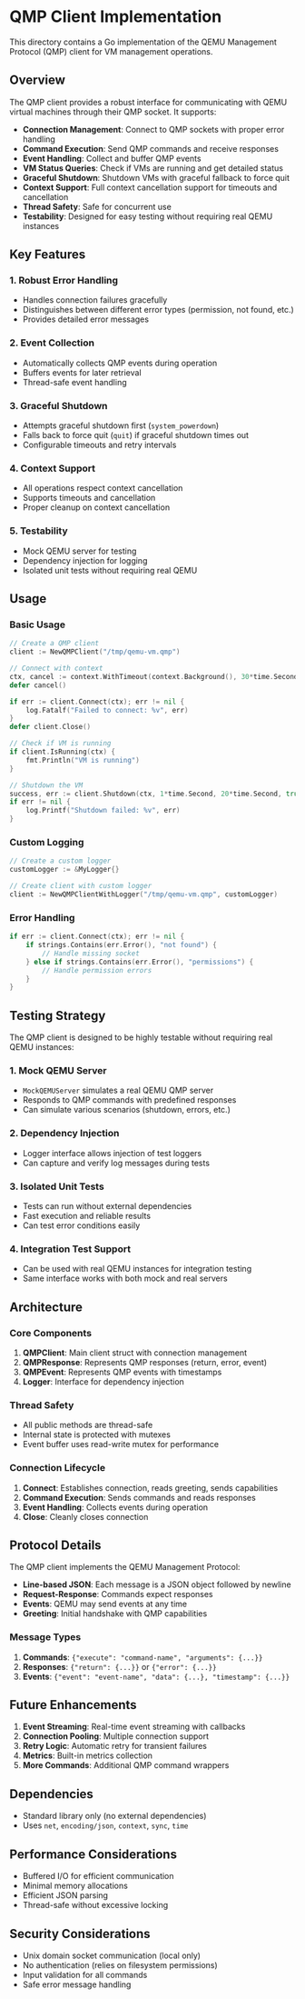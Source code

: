 # QMP Client Implementation

This directory contains a Go implementation of the QEMU Management Protocol (QMP) client for VM management operations.

## Overview

The QMP client provides a robust interface for communicating with QEMU virtual machines through their QMP socket. It supports:

- **Connection Management**: Connect to QMP sockets with proper error handling
- **Command Execution**: Send QMP commands and receive responses
- **Event Handling**: Collect and buffer QMP events
- **VM Status Queries**: Check if VMs are running and get detailed status
- **Graceful Shutdown**: Shutdown VMs with graceful fallback to force quit
- **Context Support**: Full context cancellation support for timeouts and cancellation
- **Thread Safety**: Safe for concurrent use
- **Testability**: Designed for easy testing without requiring real QEMU instances

## Key Features

### 1. Robust Error Handling
- Handles connection failures gracefully
- Distinguishes between different error types (permission, not found, etc.)
- Provides detailed error messages

### 2. Event Collection
- Automatically collects QMP events during operation
- Buffers events for later retrieval
- Thread-safe event handling

### 3. Graceful Shutdown
- Attempts graceful shutdown first (`system_powerdown`)
- Falls back to force quit (`quit`) if graceful shutdown times out
- Configurable timeouts and retry intervals

### 4. Context Support
- All operations respect context cancellation
- Supports timeouts and cancellation
- Proper cleanup on context cancellation

### 5. Testability
- Mock QEMU server for testing
- Dependency injection for logging
- Isolated unit tests without requiring real QEMU

## Usage

### Basic Usage

```go
// Create a QMP client
client := NewQMPClient("/tmp/qemu-vm.qmp")

// Connect with context
ctx, cancel := context.WithTimeout(context.Background(), 30*time.Second)
defer cancel()

if err := client.Connect(ctx); err != nil {
    log.Fatalf("Failed to connect: %v", err)
}
defer client.Close()

// Check if VM is running
if client.IsRunning(ctx) {
    fmt.Println("VM is running")
}

// Shutdown the VM
success, err := client.Shutdown(ctx, 1*time.Second, 20*time.Second, true)
if err != nil {
    log.Printf("Shutdown failed: %v", err)
}
```

### Custom Logging

```go
// Create a custom logger
customLogger := &MyLogger{}

// Create client with custom logger
client := NewQMPClientWithLogger("/tmp/qemu-vm.qmp", customLogger)
```

### Error Handling

```go
if err := client.Connect(ctx); err != nil {
    if strings.Contains(err.Error(), "not found") {
        // Handle missing socket
    } else if strings.Contains(err.Error(), "permissions") {
        // Handle permission errors
    }
}
```

## Testing Strategy

The QMP client is designed to be highly testable without requiring real QEMU instances:

### 1. Mock QEMU Server
- `MockQEMUServer` simulates a real QEMU QMP server
- Responds to QMP commands with predefined responses
- Can simulate various scenarios (shutdown, errors, etc.)

### 2. Dependency Injection
- Logger interface allows injection of test loggers
- Can capture and verify log messages during tests

### 3. Isolated Unit Tests
- Tests can run without external dependencies
- Fast execution and reliable results
- Can test error conditions easily

### 4. Integration Test Support
- Can be used with real QEMU instances for integration testing
- Same interface works with both mock and real servers

## Architecture

### Core Components

1. **QMPClient**: Main client struct with connection management
2. **QMPResponse**: Represents QMP responses (return, error, event)
3. **QMPEvent**: Represents QMP events with timestamps
4. **Logger**: Interface for dependency injection

### Thread Safety

- All public methods are thread-safe
- Internal state is protected with mutexes
- Event buffer uses read-write mutex for performance

### Connection Lifecycle

1. **Connect**: Establishes connection, reads greeting, sends capabilities
2. **Command Execution**: Sends commands and reads responses
3. **Event Handling**: Collects events during operation
4. **Close**: Cleanly closes connection

## Protocol Details

The QMP client implements the QEMU Management Protocol:

- **Line-based JSON**: Each message is a JSON object followed by newline
- **Request-Response**: Commands expect responses
- **Events**: QEMU may send events at any time
- **Greeting**: Initial handshake with QMP capabilities

### Message Types

1. **Commands**: `{"execute": "command-name", "arguments": {...}}`
2. **Responses**: `{"return": {...}}` or `{"error": {...}}`
3. **Events**: `{"event": "event-name", "data": {...}, "timestamp": {...}}`

## Future Enhancements

1. **Event Streaming**: Real-time event streaming with callbacks
2. **Connection Pooling**: Multiple connection support
3. **Retry Logic**: Automatic retry for transient failures
4. **Metrics**: Built-in metrics collection
5. **More Commands**: Additional QMP command wrappers

## Dependencies

- Standard library only (no external dependencies)
- Uses `net`, `encoding/json`, `context`, `sync`, `time`

## Performance Considerations

- Buffered I/O for efficient communication
- Minimal memory allocations
- Efficient JSON parsing
- Thread-safe without excessive locking

## Security Considerations

- Unix domain socket communication (local only)
- No authentication (relies on filesystem permissions)
- Input validation for all commands
- Safe error message handling 